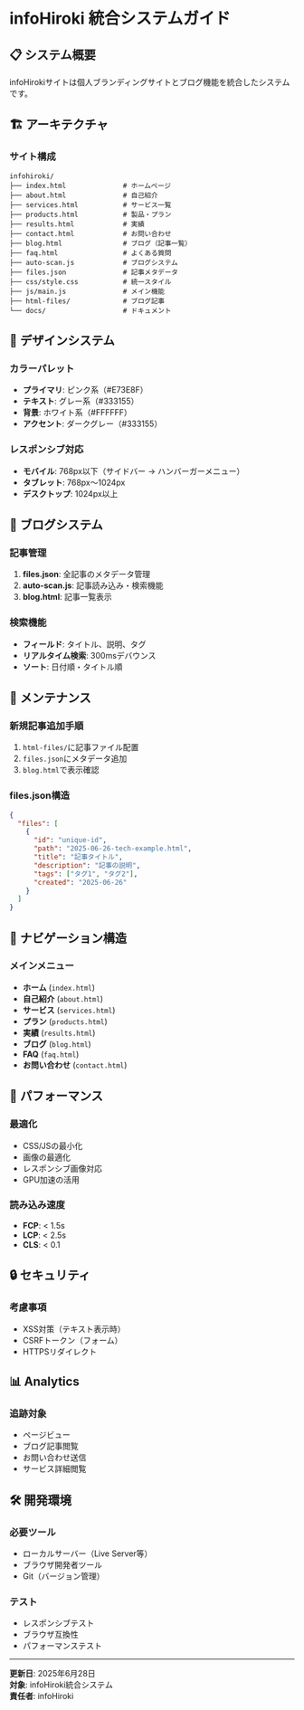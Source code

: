 # infoHiroki 統合システムガイド

## 📋 システム概要

infoHirokiサイトは個人ブランディングサイトとブログ機能を統合したシステムです。

## 🏗️ アーキテクチャ

### サイト構成
```
infohiroki/
├── index.html              # ホームページ
├── about.html              # 自己紹介
├── services.html           # サービス一覧
├── products.html           # 製品・プラン
├── results.html            # 実績
├── contact.html            # お問い合わせ
├── blog.html               # ブログ（記事一覧）
├── faq.html                # よくある質問
├── auto-scan.js            # ブログシステム
├── files.json              # 記事メタデータ
├── css/style.css           # 統一スタイル
├── js/main.js              # メイン機能
├── html-files/             # ブログ記事
└── docs/                   # ドキュメント
```

## 🎨 デザインシステム

### カラーパレット
- **プライマリ**: ピンク系（#E73E8F）
- **テキスト**: グレー系（#333155）
- **背景**: ホワイト系（#FFFFFF）
- **アクセント**: ダークグレー（#333155）

### レスポンシブ対応
- **モバイル**: 768px以下（サイドバー → ハンバーガーメニュー）
- **タブレット**: 768px〜1024px
- **デスクトップ**: 1024px以上

## 📝 ブログシステム

### 記事管理
1. **files.json**: 全記事のメタデータ管理
2. **auto-scan.js**: 記事読み込み・検索機能
3. **blog.html**: 記事一覧表示

### 検索機能
- **フィールド**: タイトル、説明、タグ
- **リアルタイム検索**: 300msデバウンス
- **ソート**: 日付順・タイトル順

## 🔧 メンテナンス

### 新規記事追加手順
1. `html-files/`に記事ファイル配置
2. `files.json`にメタデータ追加
3. `blog.html`で表示確認

### files.json構造
```json
{
  "files": [
    {
      "id": "unique-id",
      "path": "2025-06-26-tech-example.html",
      "title": "記事タイトル",
      "description": "記事の説明",
      "tags": ["タグ1", "タグ2"],
      "created": "2025-06-26"
    }
  ]
}
```

## 📱 ナビゲーション構造

### メインメニュー
- **ホーム** (`index.html`)
- **自己紹介** (`about.html`)
- **サービス** (`services.html`)
- **プラン** (`products.html`)
- **実績** (`results.html`)
- **ブログ** (`blog.html`)
- **FAQ** (`faq.html`)
- **お問い合わせ** (`contact.html`)

## 🚀 パフォーマンス

### 最適化
- CSS/JSの最小化
- 画像の最適化
- レスポンシブ画像対応
- GPU加速の活用

### 読み込み速度
- **FCP**: < 1.5s
- **LCP**: < 2.5s
- **CLS**: < 0.1

## 🔒 セキュリティ

### 考慮事項
- XSS対策（テキスト表示時）
- CSRFトークン（フォーム）
- HTTPSリダイレクト

## 📊 Analytics

### 追跡対象
- ページビュー
- ブログ記事閲覧
- お問い合わせ送信
- サービス詳細閲覧

## 🛠️ 開発環境

### 必要ツール
- ローカルサーバー（Live Server等）
- ブラウザ開発者ツール
- Git（バージョン管理）

### テスト
- レスポンシブテスト
- ブラウザ互換性
- パフォーマンステスト

---

**更新日**: 2025年6月28日  
**対象**: infoHiroki統合システム  
**責任者**: infoHiroki